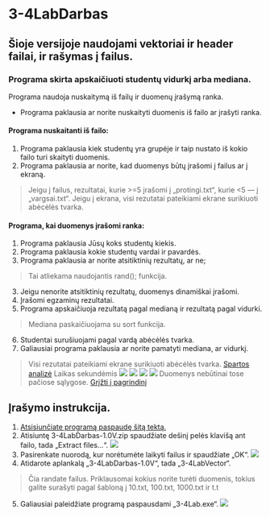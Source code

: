 # 3-4LabDarbas
## Šioje versijoje naudojami vektoriai ir header failai, ir rašymas į failus.
### Programa skirta apskaičiuoti studentų vidurkį arba mediana.
Programa naudoja nuskaitymą iš failų ir duomenų įrašymą ranka.
* Programa paklausia ar norite nuskaityti duomenis iš failo ar įrašyti ranka.
#### Programa nuskaitanti iš failo:
1. Programa paklausia kiek studentų yra grupėje ir taip nustato iš kokio failo turi skaityti duomenis.
2. Programa paklausia ar norite, kad duomenys būtų įrašomi į failus ar į ekraną.
>Jeigu į failus, rezultatai, kurie >=5 įrašomi į „protingi.txt“, kurie <5 — į „vargsai.txt“.
>Jeigu į ekrana, visi rezutatai pateikiami ekrane surikiuoti abėcėlės tvarka.
#### Programa, kai duomenys įrašomi ranka:
1. Programa paklausia Jūsų koks studentų kiekis.
2. Programa paklausia kokie studentų vardai ir pavardės.
3. Programa paklausia ar norite atsitiktinių rezultatų, ar ne;
> Tai atliekama naudojantis rand(); funkcija.
3. Jeigu nenorite atsitiktinių rezultatų, duomenys dinamiškai įrašomi.
4. Įrašomi egzaminų rezultatai.
5. Programa apskaičiuoja rezultatą pagal medianą ir rezultatą pagal vidurki.
> Mediana paskaičiuojama su sort <algorithm> funkcija.
6. Studentai surušiuojami pagal vardą abėcėlės tvarka.
7. Galiausiai programa paklausia ar norite pamatyti mediana, ar vidurkį.
> Visi rezutatai pateikiami ekrane surikiuoti abėcėlės tvarka.
>[Spartos analizė](https://github.com/DainiusKun/3-4LabDarbas/blob/1.0V/3-4LabVector/Spartos%20analize.xlsx)
 >Laikas sekundėmis
 ![](https://i.imgur.com/aJknwv3.png)
 ![](https://i.imgur.com/X97Julk.png)
 ![](https://i.imgur.com/dcfJ6Cj.png)
 ![](https://i.imgur.com/N4psY2k.png)
 >Duomenys nebūtinai tose pačiose sąlygose.
>[Grįžti į pagrindinį](https://github.com/DainiusKun/3-4LabDarbas/tree/master)
 ## Įrašymo instrukcija.
 1. [Atsisiunčiate programą paspaudę šitą tektą.](https://github.com/DainiusKun/3-4LabDarbas/archive/1.0V.zip)
 2. Atisiuntę 3-4LabDarbas-1.0V.zip spaudžiate dešinį pelės klavišą ant failo, tada „Extract files...“.
![](https://i.imgur.com/mlZ3Crs.png)
 3. Pasirenkate nuorodą, kur norėtumėte laikyti failus ir spaudžiate „OK“.
 ![](https://i.imgur.com/E3G7ueg.png)
 4. Atidarote aplankalą „3-4LabDarbas-1.0V“, tada „3-4LabVector“.
 >Čia randate failus. Priklausomai kokius norite turėti duomenis, tokius galite surašyti pagal šabloną į 10.txt, 100.txt, 1000.txt ir t.t
 5. Galiausiai paleidžiate programą paspausdami „3-4Lab.exe“.
 ![](https://i.imgur.com/aRtA7RG.png)
